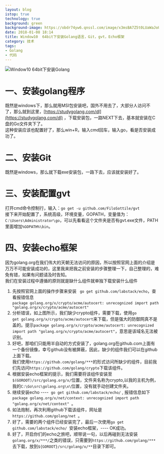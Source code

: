 ```yaml
---
layout: blog
istop: true
technology: true
background: green
background-image: https://obdr74yw6.qnssl.com/image/x3msBA7Z5t0LUaWaJoUKvArQibFV0WT8Q6XGFzyG.jpeg
date: 2018-01-08 18:14
title: Window10  64bit下安装Golang语言，Git，gvt，Echo框架
category: 技术
tags:
- Golang
- 代码
---
```


![Window10  64bit下安装Golang](https://obdr74yw6.qnssl.com/image/x3msBA7Z5t0LUaWaJoUKvArQibFV0WT8Q6XGFzyG.jpeg)

# 一、安装golang程序
既然是windows下，那么就用MSI包安装吧，国外不用去了，大部分人访问不了，那么就到这里，[https://studygolang.com/dl](https://studygolang.com/dl) ，下载安装包，一路NEXT下去，基本就安装在C盘的Go文件夹下了。  
这种安装应该也配置好了，那么win+R，输入cmd回车，输入go，看是否安装成功了。  

# 二、安装Git
既然是windows，那么就下载exe安装包，一路下去，应该就安装好了。

# 三、安装配置gvt
打开cmd命令控制行，输入：`go get -u github.com/FiloSottile/gvt`  
接下来开始配置了，系统高级，环境变量，GOPATH，变量值为：`C:\Users\Administrator\go`，可以先看看这个文件夹是否有gvt.exe文件，PATH里面增加`%GOPATH%\bin`。

# 四、安装echo框架
因为golang.org在我们伟大的天朝无法访问的原因，所以按照官网上面的介绍是万万不可能安装成功的，这里我来把我之前安装的步骤整理一下，自己整理的，难免有错，如果有问题请及时告知。  
我们在安装过程中遵循的原则就是缺什么组件就单独下载安装什么组件  
1. 先按照官网上面的操作步骤来安装 ` go get github.com/labstack/echo`，查看报错信息  
`package golang.org/x/crypto/acme/autocert: unrecognized import path "golang.org/x/crypto/acme/autocert"`  
2. 分析错误，如上图所示，我们缺少crypto组件，需要下载，使用`go get golang.org/x/crypto/acme/autocert`来下载，但是强大的防御网真不是盖的。提示`package golang.org/x/crypto/acme/autocert: unrecognized import path "golang.org/x/crypto/acme/autocert"`，意思是该域名无法被识别。  
3. 好吧，那咱们只能用半自动的方式安装了，golang.org在github.com上面有一个备份镜像，幸亏github没有被屏蔽，因此，缺少的组件我们可以在github上面下载。  
我们使用`https://github.com/golang/***`的形式访问所缺少的组件，目前我们先访问`https://github.com/golang/crypto`下载该组件。  
4. 根据安装echo框架的提示，我们需要将该组件安装至`$(GOROOT)/src/golang.org/x/`位置，文件夹名称为crypto,以我的主机为例，我的`C:\Go\src\golang.org\x\`位置，没有就手动创建文件夹。  
5. 继续安装echo ----  `go get github.com/labstack/echo/` , 报错信息如下    
`package golang.org/x/net/context: unrecognized import path "golang.org/x/net/context" `。  
6. 如法炮制，再次利用github下载该组件，网址是`https://github.com/golang/net `。  
7. 好了，需要的两个组件已经安装完了，最后一次使用`go get github.com/labstack/echo/ `安装echo框架，---- OK成功。  
8. 好了，开启你们的echo之旅吧，顺带说一句，以后再碰到无法安装`golang.org/x/***/`之类的错误，只需要到`https://github.com/golang/***`去下载，放到`${GOROOT}/src/golang/x/**`目录下即可。  